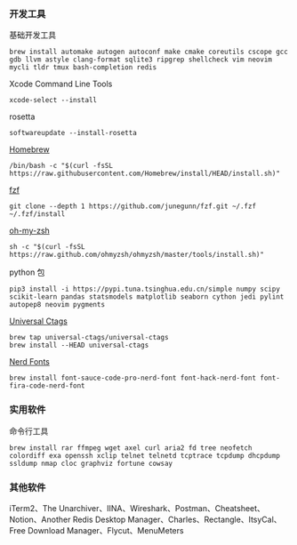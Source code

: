 ### 开发工具
基础开发工具
```shell
brew install automake autogen autoconf make cmake coreutils cscope gcc gdb llvm astyle clang-format sqlite3 ripgrep shellcheck vim neovim mycli tldr tmux bash-completion redis
```

Xcode Command Line Tools
```shell
xcode-select --install
```

rosetta
```shell
softwareupdate --install-rosetta
```

[Homebrew](https://github.com/Homebrew/brew)
```shell
/bin/bash -c "$(curl -fsSL https://raw.githubusercontent.com/Homebrew/install/HEAD/install.sh)"
```


[fzf](https://github.com/junegunn/fzf)
```shell
git clone --depth 1 https://github.com/junegunn/fzf.git ~/.fzf
~/.fzf/install
```

[oh-my-zsh](https://github.com/ohmyzsh/ohmyzsh)
```shell
sh -c "$(curl -fsSL https://raw.github.com/ohmyzsh/ohmyzsh/master/tools/install.sh)"
```

python 包
```shell
pip3 install -i https://pypi.tuna.tsinghua.edu.cn/simple numpy scipy scikit-learn pandas statsmodels matplotlib seaborn cython jedi pylint autopep8 neovim pygments

```

[Universal Ctags](https://github.com/universal-ctags/ctags)
```shell
brew tap universal-ctags/universal-ctags
brew install --HEAD universal-ctags
```

[Nerd Fonts](https://www.nerdfonts.com/f)
```shell
brew install font-sauce-code-pro-nerd-font font-hack-nerd-font font-fira-code-nerd-font
```

### 实用软件
命令行工具
```shell
brew install rar ffmpeg wget axel curl aria2 fd tree neofetch colordiff exa openssh xclip telnet telnetd tcptrace tcpdump dhcpdump ssldump nmap cloc graphviz fortune cowsay
```

### 其他软件
iTerm2、The Unarchiver、IINA、Wireshark、Postman、Cheatsheet、Notion、Another Redis Desktop Manager、Charles、Rectangle、ItsyCal、Free Download Manager、Flycut、MenuMeters
